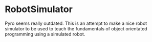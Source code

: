 # RobotSimulator
Pyro seems really outdated. This is an attempt to make a nice robot simulator to be used to teach the fundamentals of object orientated programming using a simulated robot.

